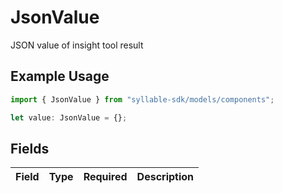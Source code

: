 # JsonValue

JSON value of insight tool result

## Example Usage

```typescript
import { JsonValue } from "syllable-sdk/models/components";

let value: JsonValue = {};
```

## Fields

| Field       | Type        | Required    | Description |
| ----------- | ----------- | ----------- | ----------- |